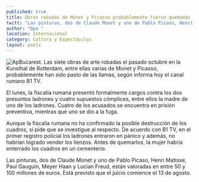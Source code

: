 ```yaml
---
published: true
title: Obras robadas de Monet y Picasso probablemente fueron quemadas
twitt: "Las pinturas, dos de Claude Monet y uno de Pablo Picaso, Henri Matisse, Paul Gauguin, Meyer Haan y Lucian Freud, están valoradas en entre 50 y 100 millones de euros"
author: "Dpa "
location: Internacional
category: Cultura y Espectáculos
layout: posts
---
```


![Ap](http://i.imgur.com/KPIUq4Xm.jpg)Bucarest. Las siete obras de arte robadas el pasado octubre en la Kunsthal de Rotterdam, entre ellas varias de Monet y Picasso, probablemente han sido pasto de las llamas, según informa hoy el canal rumano B1 TV.

El lunes, la fiscalía rumana presentó formalmente cargos contra los dos presuntos ladrones y cuatro supuestos cómplices, entre ellos la madre de uno de los ladrones. Cuatro de los acusados se encuentra en prisión preventiva, mientras que uno se dio a la fuga.

Aunque la fiscalía rumana no ha confirmado la posible destrucción de los cuadros, sí pide que se investigue al respecto. De acuerdo con B1 TV, en el primer registro policial los ladrones entraron en pánico y además, no habrían logrado vender los lienzos. Antes de quemarlos, la mujer habría enterrado los cuadros en un cementerio.

Las pinturas, dos de Claude Monet y uno de Pablo Picaso, Henri Matisse, Paul Gauguin, Meyer Haan y Lucian Freud, están valoradas en entre 50 y 100 millones de euros. Está previsto que el juicio comience el 13 de agosto.


